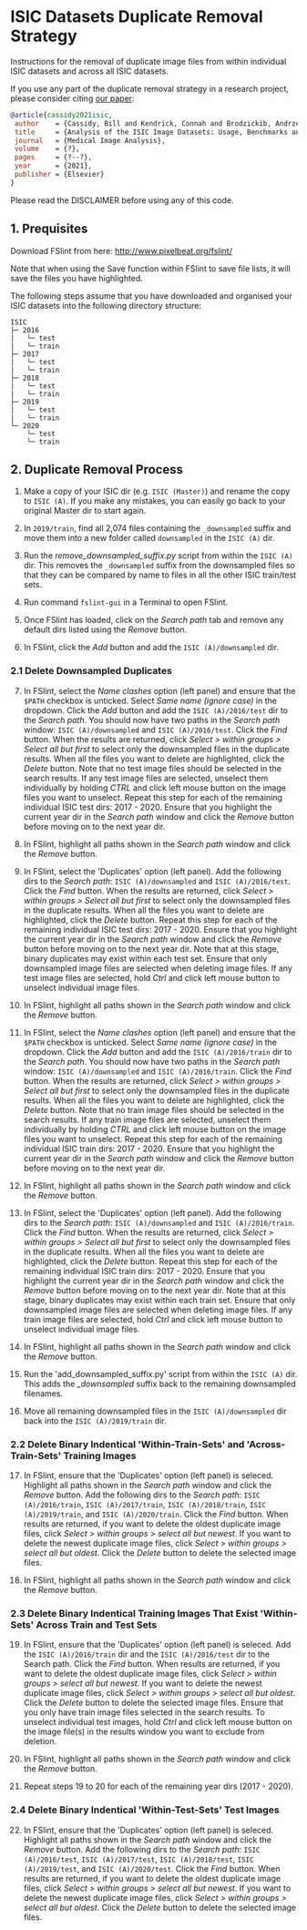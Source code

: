 # ISIC Datasets Duplicate Removal Strategy

Instructions for the removal of duplicate image files from within individual ISIC datasets and across all ISIC datasets.

If you use any part of the duplicate removal strategy in a research project, please consider citing [our paper](https://www.abcde.com):

```BibTex
@article{cassidy2021isic,
 author    = {Cassidy, Bill and Kendrick, Connah and Brodzickib, Andrzej and Jaworek-Korjakowskab, Joanna and Yap, Moi Hoon},
 title     = {Analysis of the ISIC Image Datasets: Usage, Benchmarks and Recommendations},
 journal   = {Medical Image Analysis},
 volume    = {?},
 pages     = {?--?},
 year      = {2021},
 publisher = {Elsevier}
} 
```

Please read the DISCLAIMER before using any of this code.

## 1. Prequisites

Download FSlint from here: http://www.pixelbeat.org/fslint/

Note that when using the Save function within FSlint to save file lists, it will save the files you have highlighted.

The following steps assume that you have downloaded and organised your ISIC datasets into the following directory structure:

    ISIC
    ├─ 2016
    |   └─ test
    |   └─ train
    ├─ 2017
    |   └─ test
    |   └─ train
    ├─ 2018
    |   └─ test
    |   └─ train
    ├─ 2019
    |   └─ test
    |   └─ train
    └─ 2020
        └─ test
        └─ train

## 2. Duplicate Removal Process

1. Make a copy of your ISIC dir (e.g. `ISIC (Master)`) and  rename the copy to `ISIC (A)`. If you make any mistakes, you can easily go back to your original Master dir to start again.

2. In `2019/train`, find all 2,074 files containing the `_downsampled` suffix and move them into a new folder called `downsampled` in the `ISIC (A)` dir.

3. Run the *remove_downsampled_suffix.py* script from within the `ISIC (A)` dir. This removes the `_downsampled` suffix from the downsampled files so that they can be compared by name to files in all the other ISIC train/test sets.

4. Run command `fslint-gui` in a Terminal to open FSlint.

5. Once FSlint has loaded, click on the *Search path* tab and remove any default dirs listed using the *Remove* button.

6. In FSlint, click the *Add* button and add the `ISIC (A)/downsampled` dir.

### 2.1 Delete Downsampled Duplicates

7. In FSlint, select the *Name clashes* option (left panel) and ensure that the `$PATH` checkbox is unticked. Select *Same name (ignore case)* in the dropdown. Click the *Add* button and add the `ISIC (A)/2016/test` dir to the *Search path*. You should now have two paths in the *Search path* window: `ISIC (A)/downsampled` and `ISIC (A)/2016/test`. Click the *Find* button. When the results are returned, click *Select > within groups > Select all but first* to select only the downsampled files in the duplicate results. When all the files you want to delete are highlighted, click the *Delete* button. Note that no test image files should be selected in the search results. If any test image files are selected, unselect them individually by holding *CTRL* and click left mouse button on the image files you want to unselect. Repeat this step for each of the remaining individual ISIC test dirs: 2017 - 2020. Ensure that you highlight the current year dir in the *Search path* window and click the *Remove* button before moving on to the next year dir.

8. In FSlint, highlight all paths shown in the *Search path* window and click the *Remove* button.

9. In FSlint, select the 'Duplicates' option (left panel). Add the following dirs to the *Search path*: `ISIC (A)/downsampled` and `ISIC (A)/2016/test`. Click the *Find* button. When the results are returned, click *Select > within groups > Select all but first* to select only the downsampled files in the duplicate results. When all the files you want to delete are highlighted, click the *Delete* button. Repeat this step for each of the remaining individual ISIC test dirs: 2017 - 2020. Ensure that you highlight the current year dir in the *Search path* window and click the *Remove* button before moving on to the next year dir. Note that at this stage, binary duplicates may exist within each test set. Ensure that only downsampled image files are selected when deleting image files. If any test image files are selected, hold *Ctrl* and click left mouse button to unselect individual image files.

10. In FSlint, highlight all paths shown in the *Search path* window and click the *Remove* button.

11. In FSlint, select the *Name clashes* option (left panel) and ensure that the `$PATH` checkbox is unticked. Select *Same name (ignore case)* in the dropdown. Click the *Add* button and add the `ISIC (A)/2016/train` dir to the *Search path*. You should now have two paths in the *Search path* window: `ISIC (A)/downsampled` and `ISIC (A)/2016/train`. Click the *Find* button. When the results are returned, click *Select > within groups > Select all but first* to select only the downsampled files in the duplicate results. When all the files you want to delete are highlighted, click the *Delete* button. Note that no train image files should be selected in the search results. If any train image files are selected, unselect them individually by holding *CTRL* and click left mouse button on the image files you want to unselect. Repeat this step for each of the remaining individual ISIC train dirs: 2017 - 2020. Ensure that you highlight the current year dir in the *Search path* window and click the *Remove* button before moving on to the next year dir.

12. In FSlint, highlight all paths shown in the *Search path* window and click the *Remove* button.

13. In FSlint, select the 'Duplicates' option (left panel). Add the following dirs to the *Search path*: `ISIC (A)/downsampled` and `ISIC (A)/2016/train`. Click the *Find* button. When the results are returned, click *Select > within groups > Select all but first* to select only the downsampled files in the duplicate results. When all the files you want to delete are highlighted, click the *Delete* button. Repeat this step for each of the remaining individual ISIC train dirs: 2017 - 2020. Ensure that you highlight the current year dir in the *Search path* window and click the *Remove* button before moving on to the next year dir. Note that at this stage, binary duplicates may exist within each train set. Ensure that only downsampled image files are selected when deleting image files. If any train image files are selected, hold *Ctrl* and click left mouse button to unselect individual image files.

14. In FSlint, highlight all paths shown in the *Search path* window and click the *Remove* button.

15. Run the 'add_downsampled_suffix.py' script from within the `ISIC (A)` dir. This adds the *_downsampled* suffix back to the remaining downsampled filenames.

16. Move all remaining downsampled files in the `ISIC (A)/downsampled` dir back into the `ISIC (A)/2019/train` dir.

### 2.2 Delete Binary Indentical 'Within-Train-Sets' and 'Across-Train-Sets' Training Images

17. In FSlint, ensure that the 'Duplicates' option (left panel) is seleced. Highlight all paths shown in the *Search path* window and click the *Remove* button. Add the following dirs to the *Search path*: `ISIC (A)/2016/train`, `ISIC (A)/2017/train`, `ISIC (A)/2018/train`, `ISIC (A)/2019/train`, and `ISIC (A)/2020/train`. Click the *Find* button. When results are returned, if you want to delete the oldest duplicate image files, click *Select > within groups > select all but newest*. If you want to delete the newest duplicate image files, click *Select > within groups > select all but oldest*. Click the *Delete* button to delete the selected image files.

18. In FSlint, highlight all paths shown in the *Search path* window and click the *Remove* button.

### 2.3 Delete Binary Indentical Training Images That Exist 'Within-Sets' Across Train and Test Sets

19. In FSlint, ensure that the 'Duplicates' option (left panel) is seleced. Add the `ISIC (A)/2016/train` dir and the `ISIC (A)/2016/test` dir to the Search path. Click the *Find* button. When results are returned, if you want to delete the oldest duplicate image files, click *Select > within groups > select all but newest*. If you want to delete the newest duplicate image files, click *Select > within groups > select all but oldest*. Click the *Delete* button to delete the selected image files. Ensure that you only have train image files selected in the search results. To unselect individual test images, hold *Ctrl* and click left mouse button on the image file(s) in the results window you want to exclude from deletion.

20. In FSlint, highlight all paths shown in the *Search path* window and click the *Remove* button.

21. Repeat steps 19 to 20 for each of the remaining year dirs (2017 - 2020).

### 2.4 Delete Binary Indentical 'Within-Test-Sets' Test Images

22. In FSlint, ensure that the 'Duplicates' option (left panel) is seleced. Highlight all paths shown in the *Search path* window and click the *Remove* button. Add the following dirs to the *Search path*: `ISIC (A)/2016/test`, `ISIC (A)/2017/test`, `ISIC (A)/2018/test`, `ISIC (A)/2019/test`, and `ISIC (A)/2020/test`. Click the *Find* button. When results are returned, if you want to delete the oldest duplicate image files, click *Select > within groups > select all but newest*. If you want to delete the newest duplicate image files, click *Select > within groups > select all but oldest*. Click the *Delete* button to delete the selected image files.

<!--- * about the 'train vs test' searches - note that within-set duplicates will be included in the search results if you have not previously performed steps to delete within-set duplicates. --->

<!--- todo: add details of static search results that don't include any cumulative deletes --->
